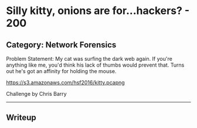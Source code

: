 Silly kitty, onions are for...hackers? - 200
======

Category: Network Forensics
------
Problem Statement:
My cat was surfing the dark web again. If you're anything like me, you'd think his lack of thumbs would prevent that. Turns out he's got an affinity for holding the mouse.

https://s3.amazonaws.com/hsf2016/kitty.pcapng

Challenge by Chris Barry

------

Writeup
------
